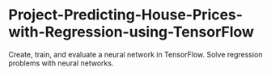 # Project-Predicting-House-Prices-with-Regression-using-TensorFlow
Create, train, and evaluate a neural network in TensorFlow.  Solve regression problems with neural networks.
